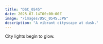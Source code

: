 ```yaml
---
title: "DSC_0545"
date: 2025-07-14T00:00:00Z
image: "/images/DSC_0545.JPG"
description: "A vibrant cityscape at dusk."
---
```


City lights begin to glow.
